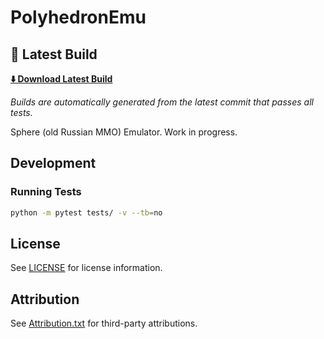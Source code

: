 # PolyhedronEmu
## 🚀 Latest Build

**[⬇️ Download Latest Build](https://github.com/knelse/PolyhedronEmu/releases?q=build&expanded=true)**

*Builds are automatically generated from the latest commit that passes all tests.*

Sphere (old Russian MMO) Emulator. Work in progress.

## Development

### Running Tests
```bash
python -m pytest tests/ -v --tb=no
```

## License

See [LICENSE](LICENSE) for license information.

## Attribution

See [Attribution.txt](Attribution.txt) for third-party attributions.